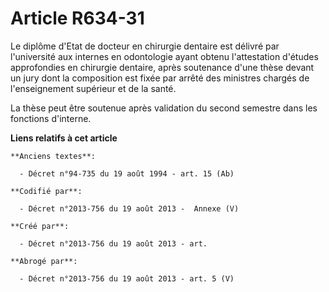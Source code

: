 # Article R634-31

Le diplôme d'Etat de docteur en chirurgie dentaire est délivré par l'université aux internes en odontologie ayant obtenu
l'attestation d'études approfondies en chirurgie dentaire, après soutenance d'une thèse devant un jury dont la composition
est fixée par arrêté des ministres chargés de l'enseignement supérieur et de la santé.

La thèse peut être soutenue après validation du second semestre dans les fonctions d'interne.

**Liens relatifs à cet article**

	**Anciens textes**:

	  - Décret n°94-735 du 19 août 1994 - art. 15 (Ab)

	**Codifié par**:

	  - Décret n°2013-756 du 19 août 2013 -  Annexe (V)

	**Créé par**:

	  - Décret n°2013-756 du 19 août 2013 - art.

	**Abrogé par**:

	  - Décret n°2013-756 du 19 août 2013 - art. 5 (V)
